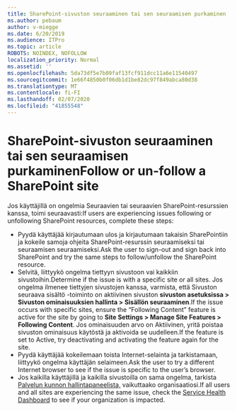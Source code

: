 ```yaml
---
title: SharePoint-sivuston seuraaminen tai sen seuraamisen purkaminen
ms.author: pebaum
author: v-miegge
ms.date: 6/20/2019
ms.audience: ITPro
ms.topic: article
ROBOTS: NOINDEX, NOFOLLOW
localization_priority: Normal
ms.assetid: ''
ms.openlocfilehash: 5da73df5e7b09faf13fcf911dcc11a6e11540497
ms.sourcegitcommit: 1e66f4850b0f06db1d1be82dc97f849abca80d38
ms.translationtype: MT
ms.contentlocale: fi-FI
ms.lasthandoff: 02/07/2020
ms.locfileid: "41855548"
---
```

# <a name="follow-or-un-follow-a-sharepoint-site"></a><span data-ttu-id="a5f65-102">SharePoint-sivuston seuraaminen tai sen seuraamisen purkaminen</span><span class="sxs-lookup"><span data-stu-id="a5f65-102">Follow or un-follow a SharePoint site</span></span>

<span data-ttu-id="a5f65-103">Jos käyttäjillä on ongelmia Seuraavien tai seuraavien SharePoint-resurssien kanssa, toimi seuraavasti:</span><span class="sxs-lookup"><span data-stu-id="a5f65-103">If users are experiencing issues following or unfollowing SharePoint resources, complete these steps:</span></span>

* <span data-ttu-id="a5f65-104">Pyydä käyttäjää kirjautumaan ulos ja kirjautumaan takaisin SharePointiin ja kokeile samoja ohjeita SharePoint-resurssin seuraamiseksi tai seuraamisen seuraamiseksi.</span><span class="sxs-lookup"><span data-stu-id="a5f65-104">Ask the user to sign-out and sign back into SharePoint and try the same steps to follow/unfollow the SharePoint resource.</span></span>
* <span data-ttu-id="a5f65-105">Selvitä, liittyykö ongelma tiettyyn sivustoon vai kaikkiin sivustoihin.</span><span class="sxs-lookup"><span data-stu-id="a5f65-105">Determine if the issue is with a specific site or all sites.</span></span> <span data-ttu-id="a5f65-106">Jos ongelma ilmenee tiettyjen sivustojen kanssa, varmista, että Sivuston seuraava sisältö -toiminto on aktiivinen sivuston **sivuston asetuksissa > Sivuston ominaisuuksien hallinta > Sisällön seuraaminen**.</span><span class="sxs-lookup"><span data-stu-id="a5f65-106">If the issue occurs with specific sites, ensure the “Following Content” feature is active for the site by going to **Site Settings > Manage Site Features > Following Content**.</span></span> <span data-ttu-id="a5f65-107">Jos ominaisuuden arvo on Aktiivinen, yritä poistaa sivuston ominaisuus käytöstä ja aktivoida se uudelleen.</span><span class="sxs-lookup"><span data-stu-id="a5f65-107">If the feature is set to Active, try deactivating and activating the feature again for the site.</span></span>
* <span data-ttu-id="a5f65-108">Pyydä käyttäjää kokeilemaan toista Internet-selainta ja tarkistamaan, liittyykö ongelma käyttäjän selaimeen.</span><span class="sxs-lookup"><span data-stu-id="a5f65-108">Ask the user to try a different Internet browser to see if the issue is specific to the user’s browser.</span></span>
* <span data-ttu-id="a5f65-109">Jos kaikilla käyttäjillä ja kaikilla sivustoilla on sama ongelma, tarkista [Palvelun kunnon hallintapaneelista,](https://admin.microsoft.com/AdminPortal/Home#/servicehealth) vaikuttaako organisaatiosi.</span><span class="sxs-lookup"><span data-stu-id="a5f65-109">If all users and all sites are experiencing the same issue, check the [Service Health Dashboard](https://admin.microsoft.com/AdminPortal/Home#/servicehealth) to see if your organization is impacted.</span></span>
